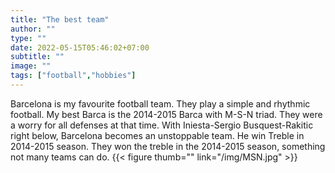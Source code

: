 ```yaml
---
title: "The best team"
author: ""
type: ""
date: 2022-05-15T05:46:02+07:00
subtitle: ""
image: ""
tags: ["football","hobbies"]
---
```

Barcelona is my favourite football team. They play a simple and rhythmic football. My best Barca is the 2014-2015 Barca with M-S-N triad. They were a worry for all defenses at that time. With Iniesta-Sergio Busquest-Rakitic right below, Barcelona becomes an unstoppable team. He win Treble in 2014-2015 season. They won the treble in the 2014-2015 season, something not many teams can do.
{{< figure thumb="" link="/img/MSN.jpg" >}}  
